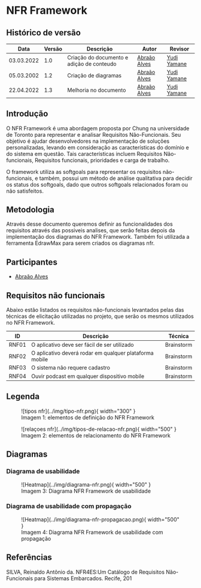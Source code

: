 # NFR Framework

## Histórico de versão
| Data       | Versão | Descrição                                 | Autor                                         | Revisor                                     |
| ---------- | ------ | ----------------------------------------- | --------------------------------------------- | ------------------------------------------- |
| 03.03.2022 | 1.0    | Criação do documento e adição de conteudo | [Abraão Alves](https://github.com/Abraao1231) | [Yudi Yamane](https://github.com/yudi-azvd) |
| 05.03.2002 | 1.2    | Criação de diagramas                      | [Abraão Alves](https://github.com/Abraao1231) | [Yudi Yamane](https://github.com/yudi-azvd) |
| 22.04.2022 | 1.3    | Melhoria no documento | [Abraão Alves](https://github.com/Abraao1231) | [Yudi Yamane](https://github.com/yudi-azvd) |

##  Introdução 
O NFR Framework é uma abordagem proposta por Chung na universidade de Toronto para representar e analisar Requisitos Não-Funcionais. Seu objetivo é ajudar desenvolvedores na implementação de soluções personalizadas, levando em consideração as características do domínio e do sistema em questão. Tais características incluem Requisitos Não-funcionais, Requisitos funcionais, prioridades e carga de
trabalho. 

O framework utiliza as softgoals para representar os requisitos não-funcionais, e também, possui um método de análise qualitativa para decidir os status dos softgoals, dado que outros softgoals relacionados foram ou não satisfeitos.


## Metodologia 
Através desse documento queremos definir as funcionalidades dos requisitos através das possiveis analises, que serão feitas depois da implementação dos diagramas do NFR Framework. Também foi utilizada a ferramenta EdrawMax para serem criados os diagramas nfr. 

## Participantes

- [Abraão Alves](https://github.com/Abraao1231)

## Requisitos não funcionais

Abaixo estão listados os requisitos não-funcionais levantados pelas das técnicas de elicitação utilizadas no projeto, que serão os mesmos utilizados no NFR Framework.

| ID    | Descrição                                               | Técnica    |
| ----- | ------------------------------------------------------- | ---------- |
| RNF01 | O aplicativo deve ser fácil de ser utilizado            | Brainstorm |
| RNF02 | O aplicativo deverá rodar em qualquer plataforma mobile | Brainstorm |
| RNF03 | O sistema não requere cadastro                          | Brainstorm |
| RNF04 | Ouvir podcast em qualquer dispositivo mobile            | Brainstorm |

## Legenda

<figure markdown>
  ![tipos nfr](../img/tipo-nfr.png){ width="300" }
  <figcaption> Imagem 1: elementos de definição do NFR Framework </figcaption>
</figure>
<figure markdown>
  ![relaçoes nfr](../img/tipos-de-relacao-nfr.png){ width="500" }
  <figcaption> Imagem 2: elementos de relacionamento do NFR Framework </figcaption>
</figure>


## Diagramas
### Diagrama de usabilidade
<figure markdown>
  ![Heatmap](../img/diagrama-nfr.png){ width="500" }
  <figcaption> Imagem 3: Diagrama NFR Framework de usabilidade </figcaption>
</figure>

### Diagrama de usabilidade com propagação
<figure markdown>
  ![Heatmap](../img/diagrama-nfr-propagacao.png){ width="500" }
  <figcaption> Imagem 4: Diagrama NFR Framework de usabilidade com propagação </figcaption>
</figure> 

## Referências

SILVA, Reinaldo Antônio da. NFR4ES:Um Catálogo de Requisitos Não-Funcionais para Sistemas Embarcados. Recife, 201

